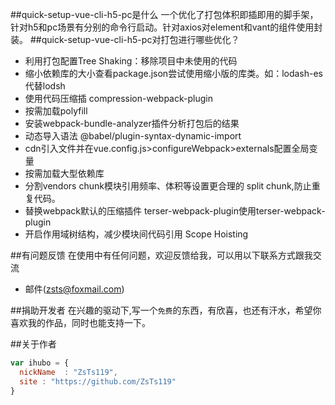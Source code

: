 
##quick-setup-vue-cli-h5-pc是什么
一个优化了打包体积即插即用的脚手架，针对h5和pc场景有分别的命令行启动。针对axios对element和vant的组件使用封装。
##quick-setup-vue-cli-h5-pc对打包进行哪些优化？

* 利用打包配置Tree Shaking：移除项目中未使用的代码
* 缩小依赖库的大小查看package.json尝试使用缩小版的库类。如：lodash-es 代替lodsh
* 使用代码压缩插 compression-webpack-plugin
* 按需加载polyfill
* 安装webpack-bundle-analyzer插件分析打包后的结果
* 动态导入语法 @babel/plugin-syntax-dynamic-import
* cdn引入文件并在vue.config.js>configureWebpack>externals配置全局变量
* 按需加载大型依赖库
* 分割vendors chunk模块引用频率、体积等设置更合理的 split chunk,防止重复代码。
* 替换webpack默认的压缩插件 terser-webpack-plugin使用terser-webpack-plugin
* 开启作用域树结构，减少模块间代码引用 Scope Hoisting

##有问题反馈
在使用中有任何问题，欢迎反馈给我，可以用以下联系方式跟我交流

* 邮件(zsts@foxmail.com)

##捐助开发者
在兴趣的驱动下,写一个`免费`的东西，有欣喜，也还有汗水，希望你喜欢我的作品，同时也能支持一下。


##关于作者

```javascript
var ihubo = {
  nickName  : "ZsTs119",
  site : "https://github.com/ZsTs119"
}
```
